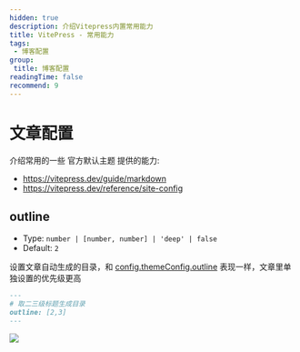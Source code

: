 ```yaml
---
hidden: true
description: 介绍Vitepress内置常用能力
title: VitePress - 常用能力
tags:
 - 博客配置
group:
 title: 博客配置
readingTime: false
recommend: 9
---
```


# 文章配置
介绍常用的一些 官方默认主题 提供的能力:
* https://vitepress.dev/guide/markdown
* https://vitepress.dev/reference/site-config

## outline
* Type: `number | [number, number] | 'deep' | false`
* Default: `2`

设置文章自动生成的目录，和 [config.themeConfig.outline](https://vitepress.dev/reference/default-theme-config#outline) 表现一样，文章里单独设置的优先级更高

```md
---
# 取二三级标题生成目录
outline: [2,3]
---
```

![](https://img.cdn.sugarat.top/mdImg/MTY3NzE2MzY5MzMyMA==677163693320)
